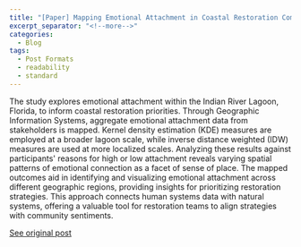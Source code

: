 ```yaml
---
title: "[Paper] Mapping Emotional Attachment in Coastal Restoration Community Perspectives Guide Priorities"
excerpt_separator: "<!--more-->"
categories:
  - Blog
tags:
  - Post Formats
  - readability
  - standard
---
```

The study explores emotional attachment within the Indian River Lagoon, Florida, to inform coastal restoration priorities. Through Geographic Information Systems, aggregate emotional attachment data from stakeholders is mapped. Kernel density estimation (KDE) measures are employed at a broader lagoon scale, while inverse distance weighted (IDW) measures are used at more localized scales. Analyzing these results against participants' reasons for high or low attachment reveals varying spatial patterns of emotional connection as a facet of sense of place. The mapped outcomes aid in identifying and visualizing emotional attachment across different geographic regions, providing insights for prioritizing restoration strategies. This approach connects human systems data with natural systems, offering a valuable tool for restoration teams to align strategies with community sentiments.

[See original post](https://www.sciencedirect.com/science/article/pii/S0143622821002241)
